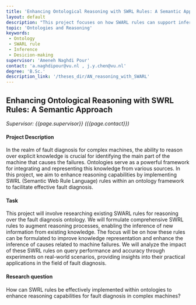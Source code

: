 ```yaml
---
title: 'Enhancing Ontological Reasoning with SWRL Rules: A Semantic Approach' 
layout: default
description: "This project focuses on how SWARL rules can support inferencing of new knowledge and improve decision-making situations."
topic: 'Ontologies and Reasoning' 
keywords: 
 - Ontology
 - SWARL rule
 - Inference
 - Desicion-making
supervisor: 'Ameneh Naghdi Pour'
contact: 'a.naghdipour@vu.nl , j.y.chen@vu.nl'
degree: 'B.Sc.'
description_link: '/theses_dir/AN_reasoning_with_SWARL'
---
```



## Enhancing Ontological Reasoning with SWRL Rules: A Semantic Approach

*Supervisor: {{page.supervisor}} ({{page.contact}})*

#### Project Description 
In the realm of fault diagnosis for complex machines, the ability to reason over explicit knowledge is crucial for identifying the main part of the machine that causes the failures. Ontologies serve as a powerful framework for integrating and representing this knowledge from various sources. In this project, we aim to enhance reasoning capabilities by implementing SWRL (Semantic Web Rule Language) rules within an ontology framework to facilitate effective fault diagnosis.

#### Task
This project will involve researching existing SWARL rules for reasoning over the fault diagnosis ontology. We will formulate comprehensive SWRL rules to augment reasoning processes, enabling the inference of new information from existing knowledge. The focus will be on how these rules can be formulated to improve knowledge representation and enhance the inference of causes related to machine failures. We will analyze the impact of these SWRL rules on query performance and accuracy through experiments on real-world scenarios, providing insights into their practical applications in the field of fault diagnosis.
#### Research question
How can SWRL rules be effectively implemented within ontologies to enhance reasoning capabilities for fault diagnosis in complex machines?

